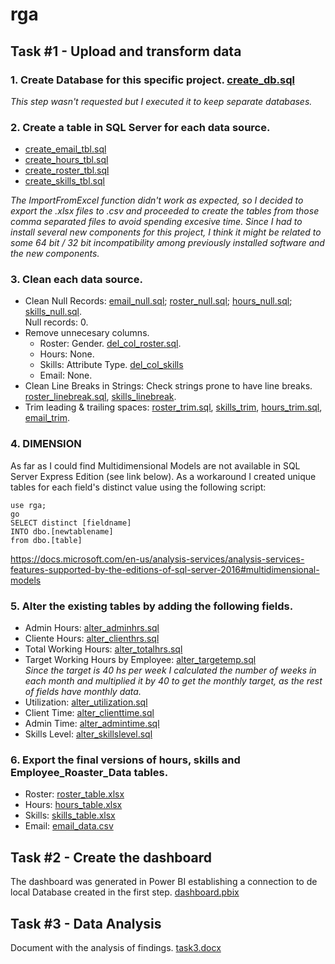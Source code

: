 # rga

## Task #1 - Upload and transform data
### 1. Create Database for this specific project. [create_db.sql](InterviewProject_GentileMariano/task1/scripts/create/create_db.sql)<br>
*This step wasn't requested but I executed it to keep separate databases.*
### 2. Create a table in SQL Server for each data source.<br>
- [create_email_tbl.sql](InterviewProject_GentileMariano/task1/scripts/create/create_email_tbl.sql)
- [create_hours_tbl.sql](InterviewProject_GentileMariano/task1/scripts/create/create_hours_tbl.sql)
- [create_roster_tbl.sql](InterviewProject_GentileMariano/task1/scripts/create/create_roster_tbl.sql)
- [create_skills_tbl.sql](InterviewProject_GentileMariano/task1/scripts/create/create_skills_tbl.sql)<br>

*The ImportFromExcel function didn't work as expected, so I decided to export the .xlsx files to .csv and proceeded to create the tables from those comma separated files to avoid spending excesive time. Since I had to install several new components for this project, I think it might be related to some 64 bit / 32 bit incompatibility among previously installed software and the new components.*

### 3. Clean each data source.
- Clean Null Records: 
    [email_null.sql](InterviewProject_GentileMariano/task1/scripts/clean/email_null.sql); 
    [roster_null.sql](InterviewProject_GentileMariano/task1/scripts/clean/roster_null.sql); 
    [hours_null.sql](InterviewProject_GentileMariano/task1/scripts/clean/hours_null.sql); 
    [skills_null.sql](InterviewProject_GentileMariano/task1/scripts/clean/skills_null.sql).<br>
Null records: 0.<br>
- Remove unnecesary columns.<br>
    - Roster: Gender. [del_col_roster.sql](InterviewProject_GentileMariano/task1/scripts/clean/del_col_roster.sql).<br>
    - Hours: None.<br>
    - Skills: Attribute Type. [del_col_skills](InterviewProject_GentileMariano/task1/scripts/clean/del_col_skills.sql)<br>
    - Email: None.<br>
- Clean Line Breaks in Strings: Check strings prone to have line breaks. 
[roster_linebreak.sql](InterviewProject_GentileMariano/task1/scripts/clean/roster_linebreak.sql), 
[skills_linebreak](InterviewProject_GentileMariano/task1/scripts/clean/skills_linebreak.sql).<br>
- Trim leading & trailing spaces: [roster_trim.sql](InterviewProject_GentileMariano/task1/scripts/clean/roster_trim.sql), 
[skills_trim](InterviewProject_GentileMariano/task1/scripts/clean/skills_trim.sql), 
[hours_trim.sql](InterviewProject_GentileMariano/task1/clean/scripts/hours_trim.sql), 
[email_trim](InterviewProject_GentileMariano/task1/scripts/clean/email_trim.sql).<br>
### 4. DIMENSION
As far as I could find Multidimensional Models are not available in SQL Server Express Edition (see link below). As a workaround I created unique tables for each field's distinct value using the following script:
```
use rga;
go
SELECT distinct [fieldname]
INTO dbo.[newtablename]
from dbo.[table]
```
https://docs.microsoft.com/en-us/analysis-services/analysis-services-features-supported-by-the-editions-of-sql-server-2016#multidimensional-models

### 5. Alter the existing tables by adding the following fields.
- Admin Hours: [alter_adminhrs.sql](InterviewProject_GentileMariano/task1/scripts/alter/alter_adminhrs.sql)
- Cliente Hours: [alter_clienthrs.sql](InterviewProject_GentileMariano/task1/scripts/alter/alter_clienthrs.sql)
- Total Working Hours: [alter_totalhrs.sql](InterviewProject_GentileMariano/task1/scripts/alter/alter_totalhrs.sql)
- Target Working Hours by Employee: [alter_targetemp.sql](InterviewProject_GentileMariano/task1/scripts/alter/alter_targetemp.sql)<br>
*Since the target is 40 hs per week I calculated the number of weeks in each month and multiplied it by 40 to get the monthly target, as the rest of fields have monthly data.*
- Utilization: [alter_utilization.sql](InterviewProject_GentileMariano/task1/scripts/alter/alter_utilization.sql)
- Client Time: [alter_clienttime.sql](InterviewProject_GentileMariano/task1/scripts/alter/alter_clienttime.sql)
- Admin Time: [alter_admintime.sql](InterviewProject_GentileMariano/task1/scripts/alter/alter_admintime.sql)
- Skills Level: [alter_skillslevel.sql](InterviewProject_GentileMariano/task1/scripts/alter/alter_skillslevel.sql)
### 6. Export the final versions of hours, skills and Employee_Roaster_Data tables.
- Roster: [roster_table.xlsx](InterviewProject_GentileMariano/task1/tables/roster_table.xlsx)
- Hours: [hours_table.xlsx](InterviewProject_GentileMariano/task1/tables/hours_table.xlsx)
- Skills: [skills_table.xlsx](InterviewProject_GentileMariano/task1/tables/skills_table.xlsx)
- Email: [email_data.csv](InterviewProject_GentileMariano/task1/tables/email_data.csv)

## Task #2 - Create the dashboard
The dashboard was generated in Power BI establishing a connection to de local Database created in the first step.
[dashboard.pbix](InterviewProject_GentileMariano/task2/dashboard.pbix)

## Task #3 - Data Analysis
Document with the analysis of findings.
[task3.docx](InterviewProject_GentileMariano/task3/task3.docx)
